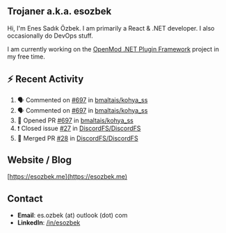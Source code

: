 ##  Trojaner a.k.a. esozbek
Hi, I'm Enes Sadık Özbek. I am primarily a React & .NET developer. I also occasionally do DevOps stuff.

I am currently working on the [OpenMod .NET Plugin Framework](https://github.com/openmod/openmod) project in my free time. 

## :zap: Recent Activity

<!--START_SECTION:activity-->
1. 🗣 Commented on [#697](https://github.com/bmaltais/kohya_ss/issues/697) in [bmaltais/kohya_ss](https://github.com/bmaltais/kohya_ss)
2. 🗣 Commented on [#697](https://github.com/bmaltais/kohya_ss/issues/697) in [bmaltais/kohya_ss](https://github.com/bmaltais/kohya_ss)
3. 💪 Opened PR [#697](https://github.com/bmaltais/kohya_ss/pull/697) in [bmaltais/kohya_ss](https://github.com/bmaltais/kohya_ss)
4. ❗️ Closed issue [#27](https://github.com/DiscordFS/DiscordFS/issues/27) in [DiscordFS/DiscordFS](https://github.com/DiscordFS/DiscordFS)
5. 🎉 Merged PR [#28](https://github.com/DiscordFS/DiscordFS/pull/28) in [DiscordFS/DiscordFS](https://github.com/DiscordFS/DiscordFS)
<!--END_SECTION:activity-->

## Website / Blog
[https://esozbek.me](https://esozbek.me)

## Contact
- **Email**: es.ozbek (at) outlook (dot) com
- **LinkedIn**: [/in/esozbek](https://linkedin.com/in/esozbek)
